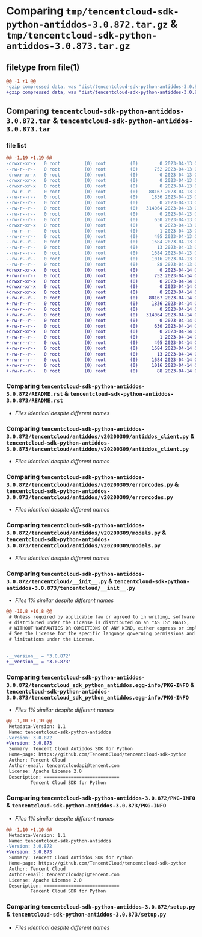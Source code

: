 # Comparing `tmp/tencentcloud-sdk-python-antiddos-3.0.872.tar.gz` & `tmp/tencentcloud-sdk-python-antiddos-3.0.873.tar.gz`

## filetype from file(1)

```diff
@@ -1 +1 @@
-gzip compressed data, was "dist/tencentcloud-sdk-python-antiddos-3.0.872.tar", last modified: Thu Apr 13 00:17:18 2023, max compression
+gzip compressed data, was "dist/tencentcloud-sdk-python-antiddos-3.0.873.tar", last modified: Fri Apr 14 00:15:08 2023, max compression
```

## Comparing `tencentcloud-sdk-python-antiddos-3.0.872.tar` & `tencentcloud-sdk-python-antiddos-3.0.873.tar`

### file list

```diff
@@ -1,19 +1,19 @@
-drwxr-xr-x   0 root         (0) root         (0)        0 2023-04-13 00:17:18.000000 tencentcloud-sdk-python-antiddos-3.0.872/
--rw-r--r--   0 root         (0) root         (0)      752 2023-04-13 00:17:18.000000 tencentcloud-sdk-python-antiddos-3.0.872/README.rst
-drwxr-xr-x   0 root         (0) root         (0)        0 2023-04-13 00:17:18.000000 tencentcloud-sdk-python-antiddos-3.0.872/tencentcloud/
-drwxr-xr-x   0 root         (0) root         (0)        0 2023-04-13 00:17:18.000000 tencentcloud-sdk-python-antiddos-3.0.872/tencentcloud/antiddos/
-drwxr-xr-x   0 root         (0) root         (0)        0 2023-04-13 00:17:18.000000 tencentcloud-sdk-python-antiddos-3.0.872/tencentcloud/antiddos/v20200309/
--rw-r--r--   0 root         (0) root         (0)    88167 2023-04-13 00:17:18.000000 tencentcloud-sdk-python-antiddos-3.0.872/tencentcloud/antiddos/v20200309/antiddos_client.py
--rw-r--r--   0 root         (0) root         (0)     1836 2023-04-13 00:17:18.000000 tencentcloud-sdk-python-antiddos-3.0.872/tencentcloud/antiddos/v20200309/errorcodes.py
--rw-r--r--   0 root         (0) root         (0)        0 2023-04-13 00:17:18.000000 tencentcloud-sdk-python-antiddos-3.0.872/tencentcloud/antiddos/v20200309/__init__.py
--rw-r--r--   0 root         (0) root         (0)   314064 2023-04-13 00:17:18.000000 tencentcloud-sdk-python-antiddos-3.0.872/tencentcloud/antiddos/v20200309/models.py
--rw-r--r--   0 root         (0) root         (0)        0 2023-04-13 00:17:18.000000 tencentcloud-sdk-python-antiddos-3.0.872/tencentcloud/antiddos/__init__.py
--rw-r--r--   0 root         (0) root         (0)      630 2023-04-13 00:17:18.000000 tencentcloud-sdk-python-antiddos-3.0.872/tencentcloud/__init__.py
-drwxr-xr-x   0 root         (0) root         (0)        0 2023-04-13 00:17:18.000000 tencentcloud-sdk-python-antiddos-3.0.872/tencentcloud_sdk_python_antiddos.egg-info/
--rw-r--r--   0 root         (0) root         (0)        1 2023-04-13 00:17:18.000000 tencentcloud-sdk-python-antiddos-3.0.872/tencentcloud_sdk_python_antiddos.egg-info/dependency_links.txt
--rw-r--r--   0 root         (0) root         (0)      495 2023-04-13 00:17:18.000000 tencentcloud-sdk-python-antiddos-3.0.872/tencentcloud_sdk_python_antiddos.egg-info/SOURCES.txt
--rw-r--r--   0 root         (0) root         (0)     1684 2023-04-13 00:17:18.000000 tencentcloud-sdk-python-antiddos-3.0.872/tencentcloud_sdk_python_antiddos.egg-info/PKG-INFO
--rw-r--r--   0 root         (0) root         (0)       13 2023-04-13 00:17:18.000000 tencentcloud-sdk-python-antiddos-3.0.872/tencentcloud_sdk_python_antiddos.egg-info/top_level.txt
--rw-r--r--   0 root         (0) root         (0)     1684 2023-04-13 00:17:18.000000 tencentcloud-sdk-python-antiddos-3.0.872/PKG-INFO
--rw-r--r--   0 root         (0) root         (0)     1016 2023-04-13 00:17:18.000000 tencentcloud-sdk-python-antiddos-3.0.872/setup.py
--rw-r--r--   0 root         (0) root         (0)       88 2023-04-13 00:17:18.000000 tencentcloud-sdk-python-antiddos-3.0.872/setup.cfg
+drwxr-xr-x   0 root         (0) root         (0)        0 2023-04-14 00:15:08.000000 tencentcloud-sdk-python-antiddos-3.0.873/
+-rw-r--r--   0 root         (0) root         (0)      752 2023-04-14 00:15:07.000000 tencentcloud-sdk-python-antiddos-3.0.873/README.rst
+drwxr-xr-x   0 root         (0) root         (0)        0 2023-04-14 00:15:08.000000 tencentcloud-sdk-python-antiddos-3.0.873/tencentcloud/
+drwxr-xr-x   0 root         (0) root         (0)        0 2023-04-14 00:15:08.000000 tencentcloud-sdk-python-antiddos-3.0.873/tencentcloud/antiddos/
+drwxr-xr-x   0 root         (0) root         (0)        0 2023-04-14 00:15:08.000000 tencentcloud-sdk-python-antiddos-3.0.873/tencentcloud/antiddos/v20200309/
+-rw-r--r--   0 root         (0) root         (0)    88167 2023-04-14 00:15:07.000000 tencentcloud-sdk-python-antiddos-3.0.873/tencentcloud/antiddos/v20200309/antiddos_client.py
+-rw-r--r--   0 root         (0) root         (0)     1836 2023-04-14 00:15:07.000000 tencentcloud-sdk-python-antiddos-3.0.873/tencentcloud/antiddos/v20200309/errorcodes.py
+-rw-r--r--   0 root         (0) root         (0)        0 2023-04-14 00:15:07.000000 tencentcloud-sdk-python-antiddos-3.0.873/tencentcloud/antiddos/v20200309/__init__.py
+-rw-r--r--   0 root         (0) root         (0)   314064 2023-04-14 00:15:07.000000 tencentcloud-sdk-python-antiddos-3.0.873/tencentcloud/antiddos/v20200309/models.py
+-rw-r--r--   0 root         (0) root         (0)        0 2023-04-14 00:15:07.000000 tencentcloud-sdk-python-antiddos-3.0.873/tencentcloud/antiddos/__init__.py
+-rw-r--r--   0 root         (0) root         (0)      630 2023-04-14 00:15:07.000000 tencentcloud-sdk-python-antiddos-3.0.873/tencentcloud/__init__.py
+drwxr-xr-x   0 root         (0) root         (0)        0 2023-04-14 00:15:08.000000 tencentcloud-sdk-python-antiddos-3.0.873/tencentcloud_sdk_python_antiddos.egg-info/
+-rw-r--r--   0 root         (0) root         (0)        1 2023-04-14 00:15:08.000000 tencentcloud-sdk-python-antiddos-3.0.873/tencentcloud_sdk_python_antiddos.egg-info/dependency_links.txt
+-rw-r--r--   0 root         (0) root         (0)      495 2023-04-14 00:15:08.000000 tencentcloud-sdk-python-antiddos-3.0.873/tencentcloud_sdk_python_antiddos.egg-info/SOURCES.txt
+-rw-r--r--   0 root         (0) root         (0)     1684 2023-04-14 00:15:08.000000 tencentcloud-sdk-python-antiddos-3.0.873/tencentcloud_sdk_python_antiddos.egg-info/PKG-INFO
+-rw-r--r--   0 root         (0) root         (0)       13 2023-04-14 00:15:08.000000 tencentcloud-sdk-python-antiddos-3.0.873/tencentcloud_sdk_python_antiddos.egg-info/top_level.txt
+-rw-r--r--   0 root         (0) root         (0)     1684 2023-04-14 00:15:08.000000 tencentcloud-sdk-python-antiddos-3.0.873/PKG-INFO
+-rw-r--r--   0 root         (0) root         (0)     1016 2023-04-14 00:15:07.000000 tencentcloud-sdk-python-antiddos-3.0.873/setup.py
+-rw-r--r--   0 root         (0) root         (0)       88 2023-04-14 00:15:08.000000 tencentcloud-sdk-python-antiddos-3.0.873/setup.cfg
```

### Comparing `tencentcloud-sdk-python-antiddos-3.0.872/README.rst` & `tencentcloud-sdk-python-antiddos-3.0.873/README.rst`

 * *Files identical despite different names*

### Comparing `tencentcloud-sdk-python-antiddos-3.0.872/tencentcloud/antiddos/v20200309/antiddos_client.py` & `tencentcloud-sdk-python-antiddos-3.0.873/tencentcloud/antiddos/v20200309/antiddos_client.py`

 * *Files identical despite different names*

### Comparing `tencentcloud-sdk-python-antiddos-3.0.872/tencentcloud/antiddos/v20200309/errorcodes.py` & `tencentcloud-sdk-python-antiddos-3.0.873/tencentcloud/antiddos/v20200309/errorcodes.py`

 * *Files identical despite different names*

### Comparing `tencentcloud-sdk-python-antiddos-3.0.872/tencentcloud/antiddos/v20200309/models.py` & `tencentcloud-sdk-python-antiddos-3.0.873/tencentcloud/antiddos/v20200309/models.py`

 * *Files identical despite different names*

### Comparing `tencentcloud-sdk-python-antiddos-3.0.872/tencentcloud/__init__.py` & `tencentcloud-sdk-python-antiddos-3.0.873/tencentcloud/__init__.py`

 * *Files 1% similar despite different names*

```diff
@@ -10,8 +10,8 @@
 # Unless required by applicable law or agreed to in writing, software
 # distributed under the License is distributed on an "AS IS" BASIS,
 # WITHOUT WARRANTIES OR CONDITIONS OF ANY KIND, either express or implied.
 # See the License for the specific language governing permissions and
 # limitations under the License.
 
 
-__version__ = '3.0.872'
+__version__ = '3.0.873'
```

### Comparing `tencentcloud-sdk-python-antiddos-3.0.872/tencentcloud_sdk_python_antiddos.egg-info/PKG-INFO` & `tencentcloud-sdk-python-antiddos-3.0.873/tencentcloud_sdk_python_antiddos.egg-info/PKG-INFO`

 * *Files 1% similar despite different names*

```diff
@@ -1,10 +1,10 @@
 Metadata-Version: 1.1
 Name: tencentcloud-sdk-python-antiddos
-Version: 3.0.872
+Version: 3.0.873
 Summary: Tencent Cloud Antiddos SDK for Python
 Home-page: https://github.com/TencentCloud/tencentcloud-sdk-python
 Author: Tencent Cloud
 Author-email: tencentcloudapi@tencent.com
 License: Apache License 2.0
 Description: ============================
         Tencent Cloud SDK for Python
```

### Comparing `tencentcloud-sdk-python-antiddos-3.0.872/PKG-INFO` & `tencentcloud-sdk-python-antiddos-3.0.873/PKG-INFO`

 * *Files 1% similar despite different names*

```diff
@@ -1,10 +1,10 @@
 Metadata-Version: 1.1
 Name: tencentcloud-sdk-python-antiddos
-Version: 3.0.872
+Version: 3.0.873
 Summary: Tencent Cloud Antiddos SDK for Python
 Home-page: https://github.com/TencentCloud/tencentcloud-sdk-python
 Author: Tencent Cloud
 Author-email: tencentcloudapi@tencent.com
 License: Apache License 2.0
 Description: ============================
         Tencent Cloud SDK for Python
```

### Comparing `tencentcloud-sdk-python-antiddos-3.0.872/setup.py` & `tencentcloud-sdk-python-antiddos-3.0.873/setup.py`

 * *Files identical despite different names*

